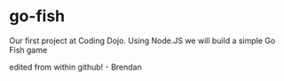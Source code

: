go-fish
=======

Our first project at Coding Dojo. Using Node.JS we will build a simple Go Fish game

edited from within github! - Brendan
